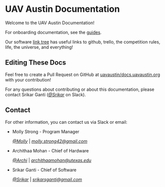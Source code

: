 # UAV Austin Documentation

Welcome to the UAV Austin Documentation!

For onboarding documentation, see the [guides](guides.html).

Our software [link tree](https://linktr.ee/UAVA.Software) has useful links to github, trello, the competition rules, life, the universe, and everything!

## Editing These Docs

Feel free to create a Pull Request on GitHub at
[uavaustin/docs.uavaustin.org](https://github.com/uavaustin/docs.uavaustin.org)
with your contribution!

For any questions about contributing or about this documentation, please
contact Srikar Ganti
(_[@Srikar](https://uavaustin.slack.com/team/UN8CY8MM5)_ on Slack).

## Contact

For other information, you can contact us via Slack or email:

- Molly Strong - Program Manager

  _[@Molly](https://uavaustin.slack.com/team/UMNACB2EP)_ |
  _[molly.strong42@gmail.com](mailto:molly.strong42@gmail.com)_

- Archithaa Mohan - Chief of Hardware

  _[@Archi](https://uavaustin.slack.com/team/UMZRYTT08)_ |
  _[archithaamohan@utexas.edu](mailto:archithaamohan@utexas.edu)_

- Srikar Ganti - Chief of Software

  _[@Srikar](https://uavaustin.slack.com/team/UN8CY8MM5)_ |
  _[srikarsganti@gmail.com](mailto:srikarsganti@gmail.com)_
